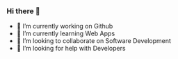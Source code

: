 ### Hi there 👋



- 🔭 I’m currently working on Github
- 🌱 I’m currently learning Web Apps
- 👯 I’m looking to collaborate on Software Development
- 🤔 I’m looking for help with Developers


